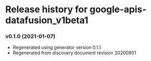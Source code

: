# Release history for google-apis-datafusion_v1beta1

### v0.1.0 (2021-01-07)

* Regenerated using generator version 0.1.1
* Regenerated from discovery document revision 20200901

